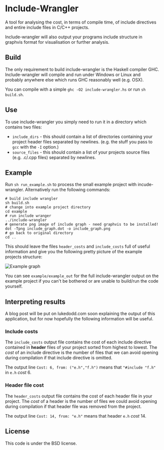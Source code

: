 # Include-Wrangler

A tool for analysing the cost, in terms of compile time, of include directives and entire include files in C/C++ projects.

Include-wrangler will also output your programs include structure in graphvis format for visualisation or further analysis.

## Build

The only requirement to build include-wrangler is the Haskell compiler GHC. Include-wrangler will compile and run under Windows or Linux and probably anywhere else which runs GHC reasonably well (e.g. OSX).

You can compile with a simple `ghc -O2 include-wrangler.hs` or run `sh build.sh`.

## Use

To use include-wrangler you simply need to run it in a directory which contains two files:
 - `include_dirs` - this should contain a list of directories containing your project header files separated by newlines. (e.g. the stuff you pass to `gcc` with the `-I` option.)
 - `source_files` - this should contain a list of your projects source files (e.g. .c/.cpp files) separated by newlines.

## Example
Run `sh run_example.sh` to process the small example project with incude-wrangler. Alternatively run the following commands:

    # build include wrangler
    sh build.sh
    # change into example project directory
    cd example
    # run include wranger
    ../include-wrangler
    # generate png image of include graph - need graphvis to be installed!
    dot -Tpng include_graph.dot -o include_graph.png
    # go back to original directory
    cd ..
    
This should leave the files `header_costs` and `include_costs` full of useful information and give you the following pretty picture of the example projects structure:

![Example graph](https://raw.github.com/lukedodd/include-wrangler/master/example/example_out/include_graph.png)

You can see `example/example_out` for the full include-wrangler output on the example project if you can't be bothered or are unable to build/run the code yourself.

## Interpreting results

A blog post will be put on lukedodd.com soon explaining the output of this application, but for now hopefully the following information will be useful.

### Include costs
The `include_costs` output file contains the cost of each include directive contained in **header** files of your project sorted from highest to lowest. The *cost* of an include directive is the number of files that we can avoid opening during compilation if that include directive is omitted.

The output line `Cost: 6, from: ("e.h","f.h")` means that `"#include "f.h"` in `e.h` _cost_ 6.

### Header file cost
The `header_costs` output file contains the cost of each header file in your project. The *cost* of a header is the number of files we could avoid opening during compilation if that header file was removed from the project.

The output line `Cost: 14, from: "e.h"` means that header `e.h` _cost_ 14.

## License
This code is under the BSD license.

